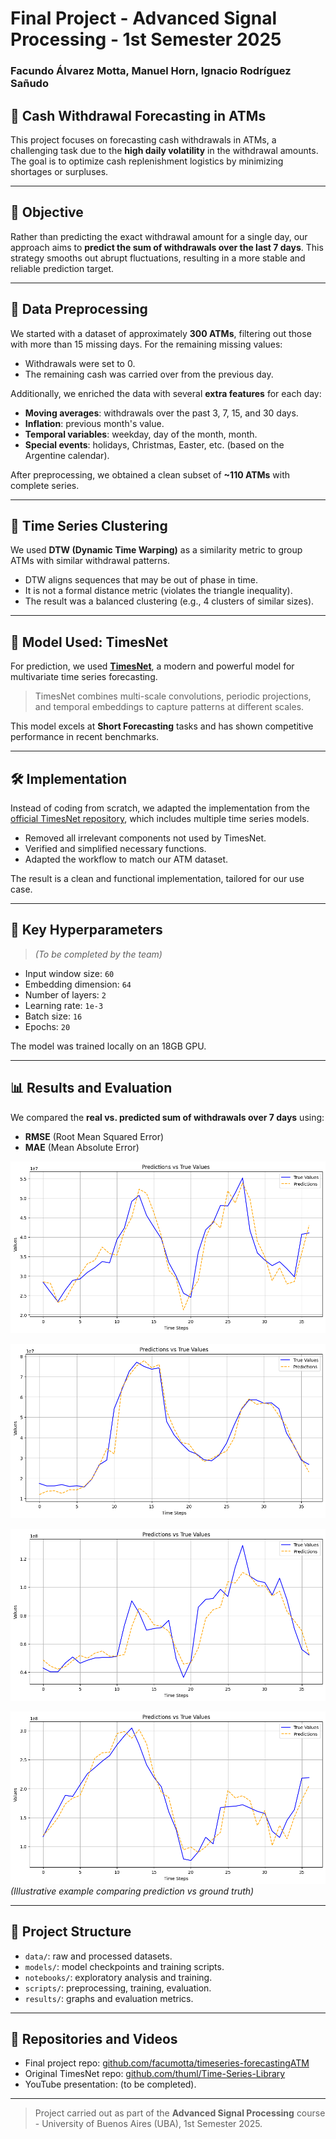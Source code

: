 # Final Project - Advanced Signal Processing - 1st Semester 2025
### Facundo Álvarez Motta, Manuel Horn, Ignacio Rodríguez Sañudo

## 🏦 Cash Withdrawal Forecasting in ATMs

This project focuses on forecasting cash withdrawals in ATMs, a challenging task due to the **high daily volatility** in the withdrawal amounts. The goal is to optimize cash replenishment logistics by minimizing shortages or surpluses.

---

## 🎯 Objective

Rather than predicting the exact withdrawal amount for a single day, our approach aims to **predict the sum of withdrawals over the last 7 days**. This strategy smooths out abrupt fluctuations, resulting in a more stable and reliable prediction target.

---

## 🧼 Data Preprocessing

We started with a dataset of approximately **300 ATMs**, filtering out those with more than 15 missing days. For the remaining missing values:

- Withdrawals were set to 0.
- The remaining cash was carried over from the previous day.

Additionally, we enriched the data with several **extra features** for each day:

- **Moving averages**: withdrawals over the past 3, 7, 15, and 30 days.
- **Inflation**: previous month's value.
- **Temporal variables**: weekday, day of the month, month.
- **Special events**: holidays, Christmas, Easter, etc. (based on the Argentine calendar).

After preprocessing, we obtained a clean subset of **~110 ATMs** with complete series.

---

## 🧪 Time Series Clustering

We used **DTW (Dynamic Time Warping)** as a similarity metric to group ATMs with similar withdrawal patterns.

- DTW aligns sequences that may be out of phase in time.
- It is not a formal distance metric (violates the triangle inequality).
- The result was a balanced clustering (e.g., 4 clusters of similar sizes).

---

## 🧠 Model Used: TimesNet

For prediction, we used **[TimesNet](https://arxiv.org/pdf/2210.02186)**, a modern and powerful model for multivariate time series forecasting.

> TimesNet combines multi-scale convolutions, periodic projections, and temporal embeddings to capture patterns at different scales.

This model excels at **Short Forecasting** tasks and has shown competitive performance in recent benchmarks.

---

## 🛠️ Implementation

Instead of coding from scratch, we adapted the implementation from the [official TimesNet repository](https://github.com/thuml/Time-Series-Library), which includes multiple time series models.

- Removed all irrelevant components not used by TimesNet.
- Verified and simplified necessary functions.
- Adapted the workflow to match our ATM dataset.

The result is a clean and functional implementation, tailored for our use case.

---

## 🔧 Key Hyperparameters

> *(To be completed by the team)*

- Input window size: `60`
- Embedding dimension: `64`
- Number of layers: `2`
- Learning rate: `1e-3`
- Batch size: `16`
- Epochs: `20`

The model was trained locally on an 18GB GPU.

---

## 📊 Results and Evaluation

We compared the **real vs. predicted sum of withdrawals over 7 days** using:

- **RMSE** (Root Mean Squared Error)
- **MAE** (Mean Absolute Error)

![plot](images/results_1.png)  


![plot](images/results_2.png)  


![plot](images/results_3.png)  


![plot](images/results_4.png)  
*(Illustrative example comparing prediction vs ground truth)*

---

## 📁 Project Structure

- `data/`: raw and processed datasets.
- `models/`: model checkpoints and training scripts.
- `notebooks/`: exploratory analysis and training.
- `scripts/`: preprocessing, training, evaluation.
- `results/`: graphs and evaluation metrics.

---

## 📌 Repositories and Videos

- Final project repo: [github.com/facumotta/timeseries-forecastingATM](https://github.com/facumotta/timeseries-forecastingATM)
- Original TimesNet repo: [github.com/thuml/Time-Series-Library](https://github.com/thuml/Time-Series-Library)
- YouTube presentation: (to be completed).

---

> Project carried out as part of the **Advanced Signal Processing** course - University of Buenos Aires (UBA), 1st Semester 2025.

